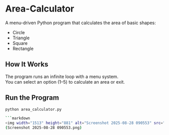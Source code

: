 # Area-Calculator

A menu-driven Python program that calculates the area of basic shapes:  

- Circle  
- Triangle  
- Square  
- Rectangle  

## How It Works  
The program runs an infinite loop with a menu system.  
You can select an option (1–5) to calculate an area or exit.  

## Run the Program  
```bash
python area_calculator.py

```markdown
<img width="1513" height="881" alt="Screenshot 2025-08-28 090553" src="https://github.com/user-attachments/assets/5478ba8d-e09d-4902-8919-c584a3c537ce" />
(Screenshot 2025-08-28 090553.png)
